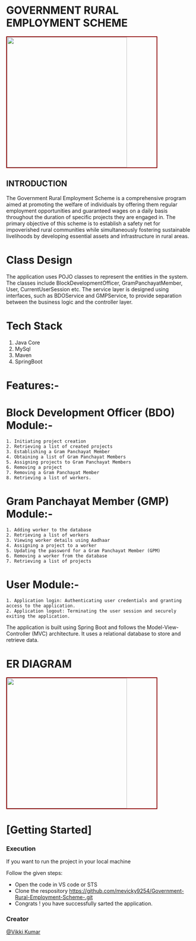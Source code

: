 # GOVERNMENT RURAL EMPLOYMENT SCHEME
<img src="https://i.postimg.cc/gJyy1FS1/GOVERNMENT-RULAR-EMPLOYMENT-SCHEME.png" alt="" style="width: 80%; height:350px; margin: 0 auto; border: 2px solid darkred;">

<h2> INTRODUCTION </h2>
<p>The Government Rural Employment Scheme is a comprehensive program aimed at promoting the welfare of individuals by offering them regular employment opportunities and guaranteed wages on a daily basis throughout the duration of specific projects they are engaged in. The primary objective of this scheme is to establish a safety net for impoverished rural communities while simultaneously fostering sustainable livelihoods by developing essential assets and infrastructure in rural areas.</p>

<h1>Class Design</h1>
The application uses POJO classes to represent the entities in the system. The classes include BlockDevelopmentOfficer, GramPanchayatMember, User, CurrentUserSession etc. The service layer is designed using interfaces, such as BDOService and GMPService, to provide separation between the business logic and the controller layer.

# Tech Stack
  1. Java Core
  2. MySql
  3. Maven
  4. SpringBoot   
  
  
  # Features:-
  
  # Block Development Officer (BDO) Module:-
  
    1. Initiating project creation
    2. Retrieving a list of created projects
    3. Establishing a Gram Panchayat Member
    4. Obtaining a list of Gram Panchayat Members
    5. Assigning projects to Gram Panchayat Members
    6. Removing a project
    7. Removing a Gram Panchayat Member
    8. Retrieving a list of workers.
    
  # Gram Panchayat Member (GMP) Module:-
  
    1. Adding worker to the database
    2. Retrieving a list of workers
    3. Viewing worker details using Aadhaar
    4. Assigning a project to a worker
    5. Updating the password for a Gram Panchayat Member (GPM)
    6. Removing a worker from the database
    7. Retrieving a list of projects
    
  # User Module:-
  
    1. Application login: Authenticating user credentials and granting access to the application.
    2. Application logout: Terminating the user session and securely exiting the application.
   
  The application is built using Spring Boot and follows the Model-View-Controller (MVC) architecture. It uses a relational database to     store and retrieve data.
  
  # ER DIAGRAM
  <img src="https://i.postimg.cc/RhcqdKdB/GRES-SCHEMA-png.png" alt="" style="width: 80%; height:350px; margin: 0 auto; border: 2px solid   darkred;">
  
  
   <h1>[Getting Started]</h1>
    <h3>Execution</h3>
    <p>If you want to run the project in your local machine</p>
    <p>Follow the given steps:</p>
    <ul>
        <li>Open the code in VS code or STS </li>
        <li>Clone the respository <a href="https://github.com/mevicky9254/Government-Rural-Employment-Scheme-.git">https://github.com/mevicky9254/Government-Rural-Employment-Scheme-.git</a></li>
       
 <li>Congrats !  you have successfully sarted the application.</li>
    </ul>
    
    
     
   <h3>Creator</h3>     
  <a href="https://github.com/mevicky9254">@Vikki Kumar</a>
    
  
